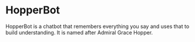 # HopperBot
HopperBot is a chatbot that remembers everything you say and uses that to build understanding. It is named after Admiral Grace Hopper.
